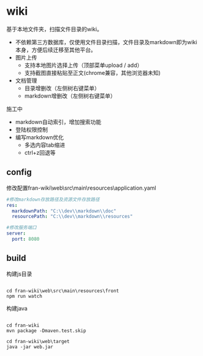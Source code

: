 
# wiki

基于本地文件夹，扫描文件目录的wiki。
- 不依赖第三方数据库，仅使用文件目录扫描，文件目录及markdown即为wiki本身，方便后续迁移至其他平台。
- 图片上传
  - 支持本地图片选择上传（顶部菜单upload / add）
  - 支持截图直接粘贴至正文(chrome兼容，其他浏览器未知)
- 文档管理
  - 目录增删改（左侧树右键菜单）
  - markdown增删改（左侧树右键菜单）

施工中
- markdown自动索引，增加搜索功能
- 登陆权限控制
- 编写markdown优化
  - 多选内容tab缩进
  - ctrl+z回退等

## config
修改配置fran-wiki\web\src\main\resources\application.yaml
```yaml
#修改markdown存放路径及资源文件存放路径
res:
  markdownPath: "C:\\dev\\markdown\\doc"
  resourcePath: "C:\\dev\\markdown\\resources"

#修改服务端口
server:
  port: 8080
```

## build

构建js目录
```shell

cd fran-wiki\web\src\main\resources\front
npm run watch
```

构建java
```shell

cd fran-wiki
mvn package -Dmaven.test.skip

cd fran-wiki\web\target
java -jar web.jar

```


